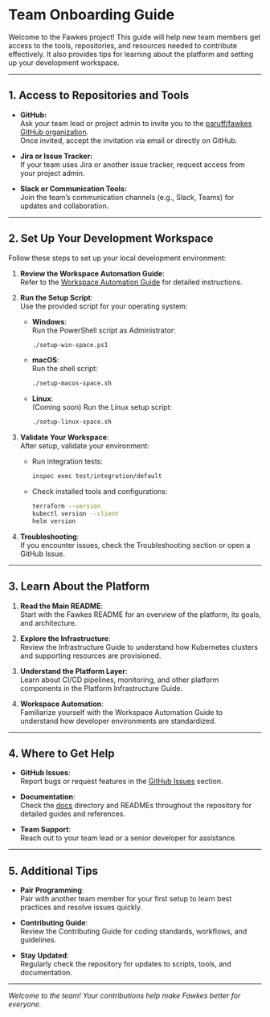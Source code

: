 # Team Onboarding Guide

Welcome to the Fawkes project! This guide will help new team members get access to the tools, repositories, and resources needed to contribute effectively. It also provides tips for learning about the platform and setting up your development workspace.

---

## 1. Access to Repositories and Tools

- **GitHub:**  
  Ask your team lead or project admin to invite you to the [paruff/fawkes GitHub organization](https://github.com/paruff/fawkes).  
  Once invited, accept the invitation via email or directly on GitHub.

- **Jira or Issue Tracker:**  
  If your team uses Jira or another issue tracker, request access from your project admin.

- **Slack or Communication Tools:**  
  Join the team’s communication channels (e.g., Slack, Teams) for updates and collaboration.

---

## 2. Set Up Your Development Workspace

Follow these steps to set up your local development environment:

1. **Review the Workspace Automation Guide**:  
   Refer to the [Workspace Automation Guide](infra/workspace/readme.md) for detailed instructions.

2. **Run the Setup Script**:  
   Use the provided script for your operating system:
   - **Windows**:  
     Run the PowerShell script as Administrator:
     ```sh
     ./setup-win-space.ps1
     ```
   - **macOS**:  
     Run the shell script:
     ```sh
     ./setup-macos-space.sh
     ```
   - **Linux**:  
     (Coming soon) Run the Linux setup script:
     ```sh
     ./setup-linux-space.sh
     ```

3. **Validate Your Workspace**:  
   After setup, validate your environment:
   - Run integration tests:
     ```sh
     inspec exec test/integration/default
     ```
   - Check installed tools and configurations:
     ```sh
     terraform --version
     kubectl version --client
     helm version
     ```

4. **Troubleshooting**:  
   If you encounter issues, check the Troubleshooting section or open a GitHub Issue.

---

## 3. Learn About the Platform

1. **Read the Main README**:  
   Start with the Fawkes README for an overview of the platform, its goals, and architecture.

2. **Explore the Infrastructure**:  
   Review the Infrastructure Guide to understand how Kubernetes clusters and supporting resources are provisioned.

3. **Understand the Platform Layer**:  
   Learn about CI/CD pipelines, monitoring, and other platform components in the Platform Infrastructure Guide.

4. **Workspace Automation**:  
   Familiarize yourself with the Workspace Automation Guide to understand how developer environments are standardized.

---

## 4. Where to Get Help

- **GitHub Issues**:  
  Report bugs or request features in the [GitHub Issues](https://github.com/paruff/fawkes/issues) section.

- **Documentation**:  
  Check the [docs](http://_vscodecontentref_/3) directory and READMEs throughout the repository for detailed guides and references.

- **Team Support**:  
  Reach out to your team lead or a senior developer for assistance.

---

## 5. Additional Tips

- **Pair Programming**:  
  Pair with another team member for your first setup to learn best practices and resolve issues quickly.

- **Contributing Guide**:  
  Review the Contributing Guide for coding standards, workflows, and guidelines.

- **Stay Updated**:  
  Regularly check the repository for updates to scripts, tools, and documentation.

---

_Welcome to the team! Your contributions help make Fawkes better for everyone._
